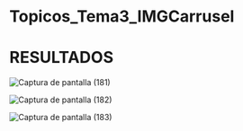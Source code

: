# Topicos_Tema3_IMGCarrusel

# RESULTADOS 

![Captura de pantalla (181)](https://user-images.githubusercontent.com/71291276/111097443-2364b580-8507-11eb-82c2-4491ea0c3630.png)

![Captura de pantalla (182)](https://user-images.githubusercontent.com/71291276/111097448-2495e280-8507-11eb-93fa-de4348d2cf0b.png)

![Captura de pantalla (183)](https://user-images.githubusercontent.com/71291276/111097450-25c70f80-8507-11eb-923c-63689182c332.png)

